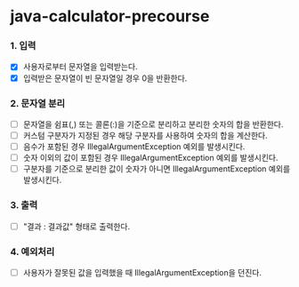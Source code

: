 # java-calculator-precourse

### 1. 입력

- [x] 사용자로부터 문자열을 입력받는다.
- [x] 입력받은 문자열이 빈 문자열일 경우 0을 반환한다.

### 2. 문자열 분리

- [ ] 문자열을 쉼표(,) 또는 콜론(:)을 기준으로 분리하고 분리한 숫자의 합을 반환한다.
- [ ] 커스텀 구분자가 지정된 경우 해당 구분자를 사용하여 숫자의 합을 계산한다.
- [ ] 음수가 포함된 경우 IllegalArgumentException 예외를 발생시킨다.
- [ ] 숫자 이외의 값이 포함된 경우 IllegalArgumentException 예외를 발생시킨다.
- [ ] 구분자를 기준으로 분리한 값이 숫자가 아니면 IllegalArgumentException 예외를 발생시킨다.

### 3. 출력

- [ ] "결과 : 결과값" 형태로 출력한다.

### 4. 예외처리

- [ ] 사용자가 잘못된 값을 입력했을 때 IllegalArgumentException을 던진다.